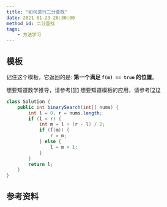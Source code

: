 ```yaml
---
title: "如何进行二分查找"
date: 2021-01-23 20:30:00
method_id: 二分查找
tags:
    - 方法学习
---
```


## 模板

记住这个模板，它返回的是: **第一个满足 `f(m) == true` 的位置**。

想要知道数学推导，请参考[[1]][1]
想要知道模板的应用，请参考[[2]][2]

```java
class Solution {
    public int binarySearch(int[] nums) {
        int l = 0, r = nums.length;
        if (l < r) {
            int m = l + (r - l) / 2;
            if (f(m)) {
                r = m;
            } else {
                l = m + 1;
            }
        }
        return l;
    }
}
```

## 参考资料

[1]: https://mp.weixin.qq.com/s/hJMfH4hSsT8sgdb5J2D2lA "聊聊一看就会一写就跪的二分查找"
[2]: https://www.bilibili.com/video/BV1yW411Z7um "花花酱 LeetCode Binary Search"


